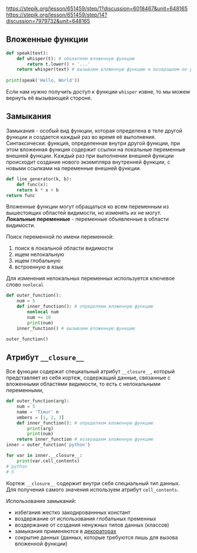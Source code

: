 https://stepik.org/lesson/651459/step/1?discussion=6018467&unit=648165
https://stepik.org/lesson/651459/step/14?discussion=7979732&unit=648165

## Вложенные функции 

``` python
def speak(text): 
    def whisper(t): # объявляем вложенную функцию 
        return t.lower() + '...' 
    return whisper(text) # вызываем вложенную функцию и возвращаем ее результат 
    
print(speak('Hello, World'))
```

Если нам нужно получить доступ к функции `whisper` извне, то мы можем вернуть её вызывающей стороне.

## Замыкания 


Замыкания - особый вид функции, которая определена в теле другой функции и создается каждый раз во время её выполнения. Синтаксически: функция, определенная внутри другой функции, при этом вложенная функция содержит ссылки на локальные переменные внешней функции. Каждый раз при выполнении внешней функции происходит создание нового экземпляра внутренней функции, с новыми ссылками на переменные внешней функции. 




``` python
def line_generator(k, b): 
    def func(x): 
    return k * x + b 
return func
```

Вложенные функции могут обращаться ко всем переменным из вышестоящих областей видимости, но изменять их не могут. 
**Локальные переменные** - переменные объявленные в области видимости.

Поиск переменной по имени переменной:
1. поиск в локальной области видимости
2. ищем нелокальную
3. ищем глобальную
4. встроенную в язык 

Для изменения нелокальных переменных используется ключевое слово `nonlocal`
``` python
def outer_function(): 
    num = 5 
    def inner_function(): # определяем вложенную функцию 
        nonlocal num 
        num += 10 
        print(num) 
    inner_function() # вызываем вложенную функцию 

outer_function()
```

## Атрибут `__closure__`

Все функции содержат специальный атрибут `__closure__`, который представляет из себя кортеж, содержащий данные, связанные с вложенными областями видимости, то есть с нелокальными переменными,
``` python
def outer_function(arg): 
    num = 5 
    name = 'Timur' n
    umbers = [1, 2, 3] 
    def inner_function(): # определяем вложенную функцию 
        print(arg) 
        print(num) 
    return inner_function # возвращаем вложенную функцию 
inner = outer_function('python') 

for var in inner.__closure__: 
    print(var.cell_contents)
# python
# 5
```
Кортеж `__closure__` содержит внутри себя специальный тип данных. Для получения самого значения используем атрибут `cell_contents`.

Использование замыканий:
- избегания жестко закодированнных констант
- воздержание от использования глобальных пременных
- воздержание от создания ненужных типов данных (классов)
- замыкания применяются в [декораторах](Декораторы.md)
- сокрытие данных (данных, которые требуются лишь для вызова вложенной функции)